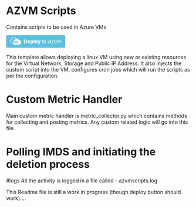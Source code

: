 # AZVM Scripts
Contains scripts to be used in Azure VMs

<a href="https://portal.azure.com/#create/Microsoft.Template/uri/https%3A%2F%2Fraw.githubusercontent.com%2Fmanojsingh%2Fazvmscripts%2Fmaster%2Fazuredeploy.json" target="_blank">
<img src="https://raw.githubusercontent.com/Azure/azure-quickstart-templates/master/1-CONTRIBUTION-GUIDE/images/deploytoazure.png"/>
</a>

This template allows deploying a linux VM using new or existing resources for the Virtual Network, Storage and Public IP Address.  It also injects the custom script into the VM, configures cron jobs which will run the scripts as per the configuration.

# Custom Metric Handler
Main custom metric handler is metric_collector.py which contains methods for collecting and posting metrics. Any custom related logic will go into this file.

# Polling IMDS and initiating the deletion process


#logs
All the activity is logged in a file called - azvmscripts.log

This Readme file is still a work in progress (though deploy button should work)....
